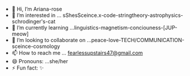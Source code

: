- 👋 Hi, I’m Ariana-rose
- 👀 I’m interested in ... sShesSceince.x-code-stringtheory-astrophysics-schrodinger's-cat
- 🌱 I’m currently learning ...linguistics-magnetism-conciouness-[JUP-meow]
- 💞️ I’m looking to collaborate on ...peace-love-TECH/COMMUNICATION-sceince-cosmology
- 📫 How to reach me ... fearlessupstairs47@gmail.com
- 😄 Pronouns: ...she/her
- ⚡ Fun fact: ✨ 

<!---
Alexectramagneta/Alexectramagneta is a ✨ special ✨ repository because its `README.md` (this file) appears on your GitHub profile.
You can click the Preview link to take a look at your changes.
--->
